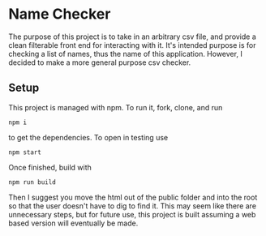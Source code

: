 # Name Checker
The purpose of this project is to take in an arbitrary csv file, and provide a clean filterable front end for interacting with it. It's intended purpose is for checking a list of names, thus the name of this application. However, I decided to make a more general purpose csv checker.


## Setup
This project is managed with npm. To run it, fork, clone, and run
```
npm i
```
to get the dependencies. To open in testing use
```
npm start
```
Once finished, build with
```
npm run build
```
Then I suggest you move the html out of the public folder and into the root so that the user doesn't have to dig to find it. This may seem like there are unnecessary steps, but for future use, this project is built assuming a web based version will eventually be made.